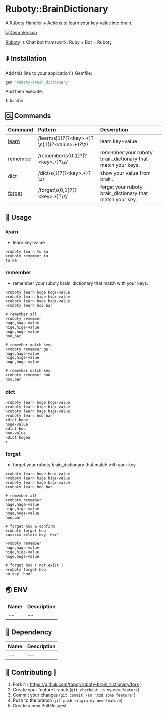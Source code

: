 # Ruboty::BrainDictionary

A Ruboty Handler + Actions to learn your key-value into brain.

[![Gem Version](https://badge.fury.io/rb/ruboty-brain_dictionary.svg)](http://badge.fury.io/rb/ruboty-brain_dictionary)

[Ruboty](https://github.com/r7kamura/ruboty) is Chat bot framework. Ruby + Bot = Ruboty

## :arrow_down: Installation

Add this line to your application's Gemfile:

```ruby
gem 'ruboty-brain_dictionary'
```

And then execute:

    $ bundle

## :cl: Commands

|Command|Pattern|Description|
|:--|:--|:--|
|[learn](#learn)|/learn\s\{1\}?(?&lt;key&gt;.+)?\s\{1\}(?&lt;value&gt;.+)?\z/|learn key-value|
|[remember](#remember)|/remember\s\{0,1\}?(?&lt;key&gt;.+)?\z/|remember your ruboty brain_dictionary that match your keys.|
|[dict](#dict)|/dict\s\{1\}?(?&lt;key&gt;.+)?\z/|show your value from brain.|
|[forget](#forget)|/forget\s\{0,1\}?(?&lt;key&gt;.+)?\z/|forget your ruboty brain_dictionary that match your key.|

## :scroll: Usage
### learn
* learn key-value

~~~
>ruboty learn tu ka
>ruboty remember tu
tu,ka
~~~

### remember
* remember your ruboty brain_dictionary that match with your keys.

~~~
>ruboty learn hoge hoge-value
>ruboty learn hige hige-value
>ruboty learn hage hage-value
>ruboty learn hoo bar

# remember all
>ruboty remember
hage,hage-value
hige,hige-value
hoge,hoge-value
hoo,bar

# remember match keys
>ruboty remember ge
hage,hage-value
hige,hige-value
hoge,hoge-value

# remember match key
>ruboty remember hoo
hoo,bar
~~~

### dict

~~~
>ruboty learn hoge hoge-value
>ruboty learn hige hige-value
>ruboty learn hage hage-value
>ruboty learn hoo bar
>dict hoge
hoge-value
>dict hoo
hoo-value
>dict hogea
>
~~~

### forget
* forget your ruboty brain_dictionary that match with your key.

~~~
>ruboty learn hoge hoge-value
>ruboty learn hige hige-value
>ruboty learn hage hage-value
>ruboty learn hoo bar

# remember all
>ruboty remember
hage,hage-value
hige,hige-value
hoge,hoge-value
hoo,bar

# forget hoo & confirm
>ruboty forget hoo
success delete key 'hoo'

>ruboty remember
hage,hage-value
hige,hige-value
hoge,hoge-value

# forget hoo ( not exist )
>ruboty forget hoo
no key 'hoo'
~~~

## :earth_asia: ENV

|Name|Description|
|:--|:--|
|--|--|

## :couple: Dependency

|Name|Description|
|:--|:--|
|--|--|

## :two_men_holding_hands: Contributing :two_women_holding_hands:

1. Fork it ( https://github.com/tbpgr/ruboty-brain_dictionary/fork )
2. Create your feature branch (`git checkout -b my-new-feature`)
3. Commit your changes (`git commit -am 'Add some feature'`)
4. Push to the branch (`git push origin my-new-feature`)
5. Create a new Pull Request
